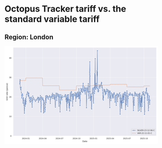 # Octopus Tracker tariff vs. the standard variable tariff
## Region: London
![Graph of Octopus Tracker tariff vs. the SVT](octo_tracker_vs_svt.png)
